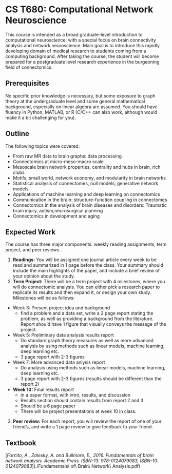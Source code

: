 # CS T680: Computational Network Neuroscience

This course is intended as a broad graduate-level introduction to 
computational neuroscience, with a special focus on brain 
connectivity analysis and network neuroscience. Main goal is to 
introduce this rapidly developing domain of medical research to 
students coming from a computing background. After taking the course, 
the student will become prepared for a postgraduate level research 
experience in the burgeoning field of connectomics.

## Prerequisites

No specific prior knowledge is necessary, but some exposure to graph 
theory at the undergraduate level and some general mathematical 
background, especially on linear algebra are assumed. You should have
fluency in Python, MATLAB, or R (C/C++ can also work, although would 
make it a bit challenging for you).

## Outline

The following topics were covered:

- From raw MR data to brain graphs: data processing
- Connectomics at micro-meso-macro scale
- Mesoscale brain network properties, centrality and hubs in brain, 
  rich clubs
- Motifs, small world, network economy, and modularity in brain 
  networks
- Statistical analysis of connectomes, null models, generative 
  network models
- Applications of machine learning and deep learning on connectomics
- Communication in the brain: structure-function coupling in connectomes
- Connectomics in the analysis of brain diseases and disorders: Traumatic 
  brain injury, autism,neurosurgical planning
- Connectomics in development and aging

## Expected Work

The course has three major components: weekly reading assignments, 
term project, and peer reviews .

1. **Readings:** You will be assigned one journal article every week 
   to be read and summarized in 1 page before the class. Your summary 
   should include the main highlights of the paper, and include a brief 
   review of your opinion about the study.
2. **Term Project:** There will be a term project with 4 milestones, 
   where you will do connectomic analysis. You can either pick a research 
   paper to replicate its results and then expand it, or design your own 
   study. Milestones will be as follows:
  - Week 3: Present project idea and background
    - find a problem and a data set, write a 2 page report stating the 
      problem, as well as providing a background from the literature. 
      Report should have 1 figure that visually conveys the message of 
      the project.
  - Week 5: Preliminary data analysis results report
    - Do standard graph theory measures as well as more advanced analysis 
      by using methods such as linear models, machine learning, deep 
      learning etc.
    - 3 page report with 2-3 figures
  - Week 7: More advanced data anlysis report
    - Do analysis using methods such as linear models, machine learning, 
      deep learning etc.
    - 3 page report with 2-3 figures (results should be different than the 
      report 2)
  - **Week 10:** Final results report
    - in a paper format, with intro, results, and discussion
    - Results section should contain results from report 2 and 3
    - Should be a 6 page paper
    - There will be project presentations at week 10 in class.
3. **Peer review:** For each report, you will review the report of one of 
   your friend’s, and write a 1 page review to give feedback to your friend.

## Textbook

[*Fornito, A., Zalesky, A. and Bullmore, E., 2016. Fundamentals of brain 
network analysis. Academic Press. ISBN-13: 978-0124079083, ISBN-10: 
0124079083*](./Fundamentals\ of\ Brain\ Network\ Analysis.pdf)
